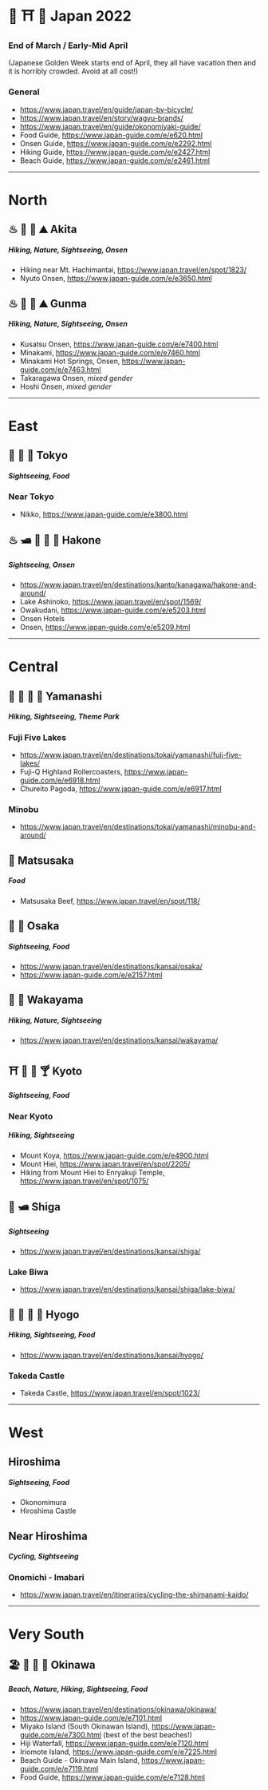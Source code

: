 #  🗾 ⛩ 🍣 Japan 2022

### End of March / Early-Mid April
(Japanese Golden Week starts end of April, they all have vacation then and it is horribly crowded. Avoid at all cost!)

### General
- https://www.japan.travel/en/guide/japan-by-bicycle/
- https://www.japan.travel/en/story/wagyu-brands/
- https://www.japan.travel/en/guide/okonomiyaki-guide/
- Food Guide, https://www.japan-guide.com/e/e620.html
- Onsen Guide, https://www.japan-guide.com/e/e2292.html
- Hiking Guide, https://www.japan-guide.com/e/e2427.html
- Beach Guide, https://www.japan-guide.com/e/e2461.html

-----
# North

## ♨ 🥾 🌲 ⛰ Akita
##### Hiking, Nature, Sightseeing, Onsen
- Hiking near Mt. Hachimantai, https://www.japan.travel/en/spot/1823/
- Nyuto Onsen, https://www.japan-guide.com/e/e3650.html

## ♨ 🥾 🌲 ⛰ Gunma
##### Hiking, Nature, Sightseeing, Onsen
- Kusatsu Onsen, https://www.japan-guide.com/e/e7400.html
- Minakami, https://www.japan-guide.com/e/e7460.html
- Minakami Hot Springs, Onsen, https://www.japan-guide.com/e/e7463.html
- Takaragawa Onsen, _mixed gender_
- Hoshi Onsen, _mixed gender_

-----
# East

## 🌃 🗼 🍣 Tokyo
##### Sightseeing, Food
### Near Tokyo
- Nikko, https://www.japan-guide.com/e/e3800.html

## ♨ 🛥 🚠 🗻 🌲 Hakone
##### Sightseeing, Onsen
- https://www.japan.travel/en/destinations/kanto/kanagawa/hakone-and-around/
- Lake Ashinoko, https://www.japan.travel/en/spot/1569/
- Owakudani, https://www.japan-guide.com/e/e5203.html
- Onsen Hotels
- Onsen, https://www.japan-guide.com/e/e5209.html

-----
# Central

## 🥾 🗻 🌲 🎢 Yamanashi
##### Hiking, Sightseeing, Theme Park
### Fuji Five Lakes
- https://www.japan.travel/en/destinations/tokai/yamanashi/fuji-five-lakes/
- Fuji-Q Highland Rollercoasters, https://www.japan-guide.com/e/e6918.html
- Chureito Pagoda, https://www.japan-guide.com/e/e6917.html
### Minobu
- https://www.japan.travel/en/destinations/tokai/yamanashi/minobu-and-around/

## 🥩 Matsusaka
##### Food
- Matsusaka Beef, https://www.japan.travel/en/spot/118/

## 🥩 🍜 Osaka
##### Sightseeing, Food
- https://www.japan.travel/en/destinations/kansai/osaka/
- https://www.japan-guide.com/e/e2157.html

## 🥾 🌲 Wakayama
##### Hiking, Nature, Sightseeing
- https://www.japan.travel/en/destinations/kansai/wakayama/

## ⛩ 🍣 🥩 🍸 Kyoto
##### Sightseeing, Food
### Near Kyoto
##### Hiking, Sightseeing
- Mount Koya, https://www.japan-guide.com/e/e4900.html
- Mount Hiei, https://www.japan.travel/en/spot/2205/
- Hiking from Mount Hiei to Enryakuji Temple, https://www.japan.travel/en/spot/1075/

## 🌲 🛥 Shiga
##### Sightseeing
- https://www.japan.travel/en/destinations/kansai/shiga/
### Lake Biwa
- https://www.japan.travel/en/destinations/kansai/shiga/lake-biwa/

## 🥾 🌲 🏯 🥩 Hyogo
##### Hiking, Sightseeing, Food
- https://www.japan.travel/en/destinations/kansai/hyogo/
### Takeda Castle
- Takeda Castle, https://www.japan.travel/en/spot/1023/

-----
# West

## Hiroshima
##### Sightseeing, Food
- Okonomimura
- Hiroshima Castle

## Near Hiroshima
##### Cycling, Sightseeing
### Onomichi - Imabari
- https://www.japan.travel/en/itineraries/cycling-the-shimanami-kaido/

-----
# Very South

## 🏖 🌴 🥥 🍹 Okinawa
##### Beach, Nature, Hiking, Sightseeing, Food
- https://www.japan.travel/en/destinations/okinawa/okinawa/
- https://www.japan-guide.com/e/e7101.html
- Miyako Island (South Okinawan Island), https://www.japan-guide.com/e/e7300.html (best of the best beaches!)
- Hiji Waterfall, https://www.japan-guide.com/e/e7120.html
- Iriomote Island, https://www.japan-guide.com/e/e7225.html
- Beach Guide - Okinawa Main Island, https://www.japan-guide.com/e/e7119.html
- Food Guide, https://www.japan-guide.com/e/e7128.html
